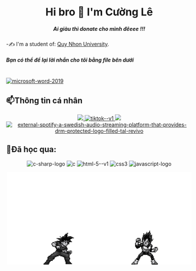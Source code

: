 <h1 align="center">Hi bro 🤠 I'm Cường Lê</h1>
<p align="center">
  <h5 align="center">Ai giàu thì donate cho mình đêeee !!!</h5>
</p>

-✍ I'm a student of: [Quy Nhon University](https://www.qnu.edu.vn/).
<h5> Bạn có thể để lại lời nhắn cho tôi bằng file bên dưới </h5>
<br/>
    <a href="https://docs.google.com/document/d/1nRTXUnwv2zDyP27NkN-ItGa2NozNRdr5x6eukYvXdUE/edit">
    <img width="48" height="48" src="https://img.icons8.com/bubbles/50/microsoft-word-2019.png" alt="microsoft-word-2019"> 
  </a>
<br />

## 📫Thông tin cá nhân

<p align="center">
  <a href="https://www.facebook.com/profile.php?id=100033805601997" alt="Facebook">
    <img src="https://img.icons8.com/fluent/48/000000/facebook-new.png" target="_blank" />
  </a> 
  <a href="https://www.tiktok.com/@cuongle_77?lang=vi-VN" alt="tik tok">
   <img width="48" height="48" src="https://img.icons8.com/doodle/48/tiktok--v1.png" alt="tiktok--v1"/>
  </a> 
  <a href="https://www.youtube.com/channel/UCx5mWoYw70r2yJe6dH9--8w" alt="Youtube channel" target="_parent" >
    <img src="https://img.icons8.com/fluent/48/000000/youtube-play.png"/>
      <a href="https://open.spotify.com/playlist/0IRacamycJ1frXq2xS8UnV"> 
  <img width="48" height="48" src="https://img.icons8.com/external-tal-revivo-filled-tal-revivo/48/external-spotify-a-swedish-audio-streaming-platform-that-provides-drm-protected-logo-filled-tal-revivo.png" alt="external-spotify-a-swedish-audio-streaming-platform-that-provides-drm-protected-logo-filled-tal-revivo"/>
  </a>
</p>

## 📗Đã học qua:
<p align="center">
  <img width="48" height="48" src="https://img.icons8.com/badges/48/c-sharp-logo.png" alt="c-sharp-logo"/>
  <img width="48" height="48" src="https://img.icons8.com/doodle/48/c.png" alt="c"/>
  <img width="48" height="48" src="https://img.icons8.com/color/48/html-5--v1.png" alt="html-5--v1"/>
  <img width="52" height="52" src="https://img.icons8.com/plasticine/100/css3.png" alt="css3"/>
  <img width="48" height="48" src="https://img.icons8.com/dusk/64/javascript-logo.png" alt="javascript-logo"/>
</p>
<p align="center">
<img width="500" src="https://github.com/cuongle4399/C-Winform--QLTK-nro/blob/master/Resources/xamhaha.gif">
</p>

